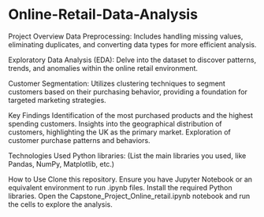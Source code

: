 # Online-Retail-Data-Analysis

Project Overview
Data Preprocessing: Includes handling missing values, eliminating duplicates, and converting data types for more efficient analysis.

Exploratory Data Analysis (EDA): Delve into the dataset to discover patterns, trends, and anomalies within the online retail environment.

Customer Segmentation: Utilizes clustering techniques to segment customers based on their purchasing behavior, providing a foundation for targeted marketing strategies.

Key Findings
Identification of the most purchased products and the highest spending customers.
Insights into the geographical distribution of customers, highlighting the UK as the primary market.
Exploration of customer purchase patterns and behaviors.

Technologies Used
Python libraries: (List the main libraries you used, like Pandas, NumPy, Matplotlib, etc.)

How to Use
Clone this repository.
Ensure you have Jupyter Notebook or an equivalent environment to run .ipynb files.
Install the required Python libraries.
Open the Capstone_Project_Online_retail.ipynb notebook and run the cells to explore the analysis.
